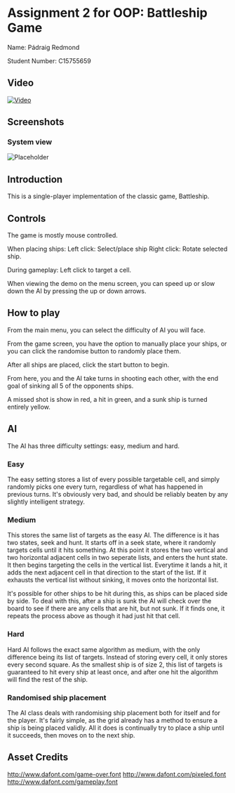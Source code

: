 # Assignment 2 for OOP: Battleship Game
Name: Pádraig Redmond

Student Number: C15755659

## Video
[![Video](http://img.youtube.com/vi/iw0ZykHvBwQ/0.jpg)](https://www.youtube.com/watch?v=iw0ZykHvBwQ)

## Screenshots
### System view
![Placeholder](screenshots/placeholder.png)

## Introduction
This is a single-player implementation of the classic game, Battleship.

## Controls
The game is mostly mouse controlled.

When placing ships:
 Left click: Select/place ship
 Right click: Rotate selected ship.

During gameplay:
 Left click to target a cell.

When viewing the demo on the menu screen, you can speed up or slow down the AI by pressing the up or down arrows.

## How to play
From the main menu, you can select the difficulty of AI you will face.

From the game screen, you have the option to manually place your ships, or you can click the randomise button to randomly place them.

After all ships are placed, click the start button to begin.

From here, you and the AI take turns in shooting each other, with the end goal of sinking all 5 of the opponents ships.

A missed shot is show in red, a hit in green, and a sunk ship is turned entirely yellow.

## AI
The AI has three difficulty settings: easy, medium and hard.

### Easy
The easy setting stores a list of every possible targetable cell, and simply randomly picks one every turn, regardless of what has happened in previous turns.
It's obviously very bad, and should be reliably beaten by any slightly intelligent strategy.

### Medium
This stores the same list of targets as the easy AI. The difference is it has two states, seek and hunt.
It starts off in a seek state, where it randomly targets cells until it hits something.
At this point it stores the two vertical and two horizontal adjacent cells in two seperate lists, and enters the hunt state.
It then begins targeting the cells in the vertical list. Everytime it lands a hit, it adds the next adjacent cell in that direction to the start of the list.
If it exhausts the vertical list without sinking, it moves onto the horizontal list.

It's possible for other ships to be hit during this, as ships can be placed side by side.
To deal with this, after a ship is sunk the AI will check over the board to see if there are any cells that are hit, but not sunk.
If it finds one, it repeats the process above as though it had just hit that cell.

### Hard
Hard AI follows the exact same algorithm as medium, with the only difference being its list of targets.
Instead of storing every cell, it only stores every second square.
As the smallest ship is of size 2, this list of targets is guaranteed to hit every ship at least once, and after one hit the algorithm will find the rest of the ship.

### Randomised ship placement
The AI class deals with randomising ship placement both for itself and for the player.
It's fairly simple, as the grid already has a method to ensure a ship is being placed validly. All it does is continually try to place a ship until it succeeds, then moves on to the next ship.

## Asset Credits
http://www.dafont.com/game-over.font
http://www.dafont.com/pixeled.font
http://www.dafont.com/gameplay.font